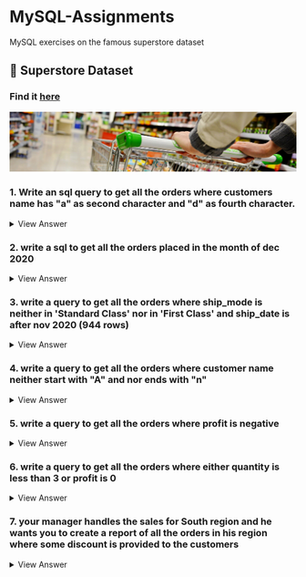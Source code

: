# MySQL-Assignments
MySQL exercises on the famous superstore dataset

## :bank: Superstore Dataset

### Find it [here](https://github.com/soopertramp/MySQL-Assignments/tree/main/Dataset)

<p align="left">
  <img src="https://github.com/soopertramp/MySQL-Assignments/blob/main/dataset-cover.jpg">

### 1. Write an sql query to get all the orders where customers name has "a" as second character and "d" as fourth character.
<details><summary>
View Answer
</summary>
SELECT 
    customer_name
FROM
    orders
WHERE
    customer_name LIKE '_a%'
        AND customer_name LIKE '___d%'; 
        
SELECT 
    customer_name
FROM
    orders
WHERE
    customer_name LIKE '_a_d%';

</details>

### 2. write a sql to get all the orders placed in the month of dec 2020
  
<details><summary>
View Answer
</summary>
  
SELECT 
    *
FROM
    orders
WHERE
    order_Date BETWEEN '01-12-2020' AND '31-12-2020';
  
</details>

### 3. write a query to get all the orders where ship_mode is neither in 'Standard Class' nor in 'First Class' and ship_date is after nov 2020 (944 rows)

<details><summary>
View Answer
</summary>
  
SELECT 
    *
FROM
    orders
WHERE
    ship_mode NOT IN ('Standard Class' , 'First Class')
        AND ship_date > '30-11-2020';  
 
</details>

  
### 4. write a query to get all the orders where customer name neither start with "A" and nor ends with "n" 

<details><summary>
View Answer
</summary>
  
SELECT 
    customer_name
FROM
    orders
WHERE
    customer_name NOT LIKE 'A%n'

  </details>

### 5. write a query to get all the orders where profit is negative

<details><summary>
View Answer
</summary>  

SELECT 
    *
FROM
    orders
WHERE
    profit < 0;

</details>
  
### 6. write a query to get all the orders where either quantity is less than 3 or profit is 0

<details><summary>
View Answer
</summary>  

SELECT 
    *
FROM
    orders
WHERE
    quantity < 3 OR profit = 0;
                
</details>
  
### 7. your manager handles the sales for South region and he wants you to create a report of all the orders in his region where some discount is provided to the customers

<details><summary>
View Answer
</summary>
  
SELECT 
    *
FROM
    orders
WHERE
    region = 'South' AND discount > 0; 
  
</details>
